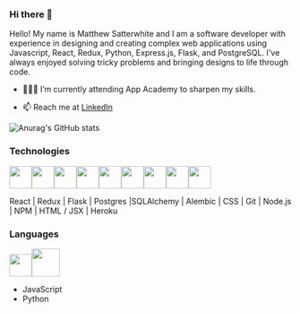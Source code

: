 ### Hi there 👋

Hello! My name is Matthew Satterwhite and I am a software developer with experience in designing and creating complex web applications using Javascript, React, Redux, Python, Express.js, Flask, and PostgreSQL. I've always enjoyed solving tricky problems and bringing designs to life through code.

- 👨🏻‍💻 I’m currently attending App Academy to sharpen my skills.

- 📫 Reach me at [LinkedIn](https://www.linkedin.com/in/matthew-satterwhite-008970211/)

<!-- [![Anurag's GitHub stats](https://github-readme-stats.vercel.app/api?username=Eric-Cortez)](https://github.com/Eric-Cortez/github-readme-stats) -->
![Anurag's GitHub stats](https://github-readme-stats.vercel.app/api?username=MatthewSatt&show_icons=true&theme=radical)


### Technologies 
<img 
src="https://cdn.jsdelivr.net/gh/devicons/devicon/icons/react/react-original.svg" height=40/><img 
src="https://cdn.jsdelivr.net/gh/devicons/devicon/icons/redux/redux-original.svg" height=40/><img 
src="https://cdn.jsdelivr.net/gh/devicons/devicon/icons/flask/flask-original.svg" height=40/><img src="https://cdn.jsdelivr.net/gh/devicons/devicon/icons/postgresql/postgresql-original.svg"  height=40/><img src="https://cdn.jsdelivr.net/gh/devicons/devicon/icons/sqlalchemy/sqlalchemy-original.svg"  height=40/><img  
src="https://cdn.jsdelivr.net/gh/devicons/devicon/icons/css3/css3-original.svg"  height=40/><img  
src="https://cdn.jsdelivr.net/gh/devicons/devicon/icons/html5/html5-original.svg"  height=40/><img  
src="https://cdn.jsdelivr.net/gh/devicons/devicon/icons/git/git-original.svg"  height=40/><img  
src="https://cdn.jsdelivr.net/gh/devicons/devicon/icons/vscode/vscode-original.svg"  height=40/>


 React | Redux | Flask | Postgres |SQLAlchemy | Alembic | CSS | Git | Node.js | NPM | HTML / JSX | Heroku

### Languages 
<img  src="https://cdn.jsdelivr.net/gh/devicons/devicon/icons/javascript/javascript-original.svg"  height=40/><img
src="https://cdn.jsdelivr.net/gh/devicons/devicon/icons/python/python-original.svg" height=50/>
* JavaScript
* Python
